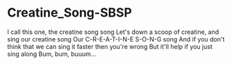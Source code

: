 # Creatine_Song-SBSP
I call this one, the creatine song song
Let's down a scoop of creatine, and sing our creatine song
Our C-R-E-A-T-I-N-E S-O-N-G song
And if you don't think that we can sing it faster then you're wrong
But it'll help if you just sing along
Bum, bum, buuum...
